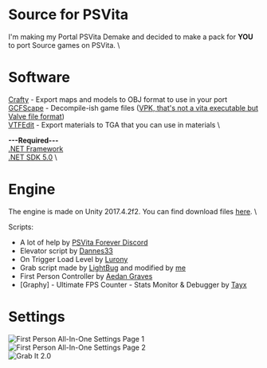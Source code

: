 
# Source for PSVita
I'm making my Portal PSVita Demake and decided to make a pack for **YOU** to port Source games on PSVita.  \

# Software 

[Crafty](https://nemstools.github.io/pages/Crafty-Download.html) - Export maps and models to OBJ format to use in your port  \
[GCFScape](https://nemstools.github.io/pages/GCFScape-Download.html) - Decompile-ish game files ([VPK, that's not a vita executable but Valve file format](https://developer.valvesoftware.com/wiki/VPK))  \
[VTFEdit](https://nemstools.github.io/pages/VTFLib-Download.html) - Export materials to TGA that you can use in materials  \

**---Required---**  
[.NET Framework](https://dotnet.microsoft.com/download/dotnet-framework)  \
[.NET SDK 5.0](https://dotnet.microsoft.com/download/dotnet/thank-you/sdk-5.0.402-windows-x64-installer)  \

# Engine  

The engine is made on Unity 2017.4.2f2. You can find download files [here](https://pastebin.com/tnuczXJk).  \

Scripts: 
 
 - A lot of help by [PSVita Forever Discord](https://discord.gg/bxf98gtXsK)  
 - Elevator script by [Dannes33](https://www.youtube.com/watch?v=UbzAdGiCEes)  
 - On Trigger Load Level by [Lurony](https://www.youtube.com/channel/UC8V6L3MxBwPmqtc-mIlxOKA)  
 - Grab script made by [LightBug](https://assetstore.unity.com/packages/tools/physics/grab-it-105735) and modified by [me](https://solo.to/burandby/)  
 - First Person Controller by [Aedan Graves](https://assetstore.unity.com/packages/tools/input-management/first-person-all-in-one-135316)  
 - [Graphy] - Ultimate FPS Counter - Stats Monitor & Debugger by [Tayx](https://assetstore.unity.com/packages/tools/gui/graphy-ultimate-fps-counter-stats-monitor-debugger-105778)  

# Settings 

![First Person All-In-One Settings Page 1](https://i.ibb.co/LnYCQqM/image.png)  \
![First Person All-In-One Settings Page 2](https://i.ibb.co/B43b3Q3/image.png)  \
![Grab It 2.0](https://i.ibb.co/CVRq9QN/image.png)  



